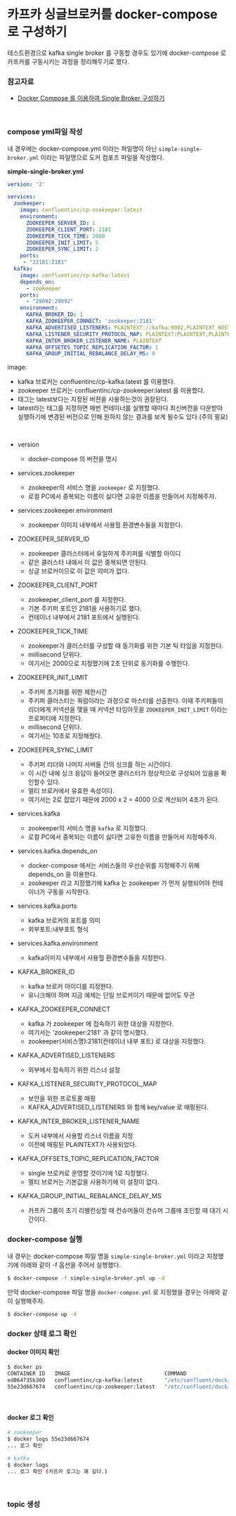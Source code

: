 # 카프카 싱글브로커를 docker-compose로 구성하기

테스트환경으로 kafka single broker 를 구동할 경우도 있기에 docker-compose 로 카프카를 구동시키는 과정을 정리해두기로 했다.<br>



### 참고자료

- [Docker Compose 를 이용하여 Single Broker 구성하기](https://devocean.sk.com/blog/techBoardDetail.do?ID=164007)

<br>



### compose yml파일 작성

내 경우에는 docker-compose.yml 이라는 파일명이 아닌 `simple-single-broker.yml` 이라는 파일명으로 도커 컴포즈 파일을 작성했다.<br>

**simple-single-broker.yml**

```yaml
version: '2'

services:
  zookeeper:
    image: confluentinc/cp-zookeeper:latest
    environment:
      ZOOKEEPER_SERVER_ID: 1
      ZOOKEEPER_CLIENT_PORT: 2181
      ZOOKEEPER_TICK_TIME: 2000
      ZOOKEEPER_INIT_LIMIT: 5
      ZOOKEEPER_SYNC_LIMIT: 2
    ports:
     - "22181:2181"
  kafka:
    image: confluentinc/cp-kafka:latest
    depends_on:
      - zookeeper
    ports:
      - "29092:29092"
    environment:
      KAFKA_BROKER_ID: 1
      KAFKA_ZOOKEEPER_CONNECT: 'zookeeper:2181'
      KAFKA_ADVERTISED_LISTENERS: PLAINTEXT://kafka:9092,PLAINTEXT_HOST://localhost:29092
      KAFKA_LISTENER_SECURITY_PROTOCOL_MAP: PLAINTEXT:PLAINTEXT,PLAINTEXT_HOST:PLAINTEXT
      KAFKA_INTER_BROKER_LISTENER_NAME: PLAINTEXT
      KAFKA_OFFSETES_TOPIC_REPLICATION_FACTOR: 1
      KAFKA_GROUP_INITIAL_REBALANCE_DELAY_MS: 0
```



image:

- kafka 브로커는 confluentinc/cp-kafka:latest 를 이용했다.
- zookeeper 브로커는 confluentinc/cp-zookeeper:latest 를 이용했다.
- 태그는 latest보다는 지정된 버젼을 사용하는것이 권장된다.
- latest라는 태그를 지정하면 매번 컨테이너를 실행할 때마다 최신버전을 다운받아 실행하기에 변경된 버전으로 인해 원하지 않는 결과를 보게 될수도 있다.(주의 필요)

<br>



- version
  - docker-compose 의 버전을 명시

- services.zookeeper
  - zookeeper의 서비스 명을 `zookeeper` 로 지정했다.
  - 로컬 PC에서 중복되는 이름이 싫다면 고유한 이름을 만들어서 지정해주자.
- services:zookeeper.environment
  - zookeeper 이미지 내부에서 사용헐 환경변수들을 지정한다.
- ZOOKEEPER_SERVER_ID
  - zookeeper 클러스터에서 유일하게 주키퍼를 식별할 아이디
  - 같은 클러스터 내에서 이 값은 중복되면 안된다.
  - 싱글 브로커이므로 이 값은 의미가 없다.

- ZOOKEEPER_CLIENT_PORT
  - zookeeper_client_port 를 지정한다.
  - 기본 주키퍼 포트인 2181을 사용하기로 했다.
  - 컨테이너 내부에서 2181 포트에서 실행된다.
- ZOOKEEPER_TICK_TIME
  - zookeeper가 클러스터를 구성할 때 동기화를 위한 기본 틱 타임을 지정한다.
  - millisecond 단위다.
  - 여기서는 2000으로 지정했기에 2초 단위로 동기화를 수행한다.
- ZOOKEEPER_INIT_LIMIT
  - 주키퍼 초기화를 위한 제한시간
  - 주키퍼 클러스터는 쿼럼이라는 과정으로 마스터를 선출한다. 이때 주키퍼들이 리더에게 커넥션을 맺을 때 커넥션 타임아웃을 `ZOOKEEPER_INIT_LIMIT` 이라는 프로퍼티에 지정한다.
  - millisecond 단위다.
  - 여기서는 10초로 지정해줬다.
- ZOOKEEPER_SYNC_LIMIT
  - 주키퍼 리더와 나머지 서버들 간의 싱크를 하는 시간이다.
  - 이 시간 내에 싱크 응답이 들어오면 클러스터가 정상적으로 구성되어 있음을 확인할수 있다.
  - 멀티 브로커에서 유효한 속성이다.
  - 여기서는 2로 잡았기 때문에 2000 x 2 = 4000 으로 계산되어 4초가 된다.



- services.kafka
  - zookeeper의 서비스 명을 `kafka` 로 지정했다.
  - 로컬 PC에서 중복되는 이름이 싫다면 고유한 이름을 만들어서 지정해주자.
- services.kafka.depends_on
  - docker-compose 에서는 서비스들의 우선순위를 지정해주기 위해 depends_on 을 이용한다.
  - zookeeper 라고 지정했기에 kafka 는 zookeeper 가 먼저 실행되어야 컨테이너가 구동을 시작한다.
- services.kafka.ports
  - kafka 브로커의 포트를 의미
  - 외부포트:내부포트 형식
- services.kafka.environment
  - kafka이미지 내부에서 사용헐 환경변수들을 지정한다.

- KAFKA_BROKER_ID
  - kafka 브로커 아이디를 지정한다.
  - 유니크해야 하며 지금 예제는 단일 브로커이기 때문에 없어도 무관
- KAFKA_ZOOKEEPER_CONNECT
  - kafka 가 zookeeper 에 접속하기 위한 대상을 지정한다.
  - 여기서는 'zookeeper:2181' 과 같이 명시했다.
  - zookeeper(서비스명):2181(컨테이너 내부 포트) 로 대상을 지정했다.
- KAFKA_ADVERTISED_LISTENERS
  - 외부에서 접속하기 위한 리스너 설정
- KAFKA_LISTENER_SECURITY_PROTOCOL_MAP
  - 보안을 위한 프로토콜 매핑
  - KAFKA_ADVERTISED_LISTENERS 와 함께 key/value 로 매핑된다.
- KAFKA_INTER_BROKER_LISTENER_NAME
  - 도커 내부에서 사용할 리스너 이름을 지정
  - 이전에 매핑된 PLAINTEXT가 사용되었다.
- KAFKA_OFFSETS_TOPIC_REPLICATION_FACTOR
  - single 브로커로 운영할 것이기에 1로 지정했다.
  - 멀티 브로커는 기본값을 사용하기에 이 설정이 없다.
- KAFKA_GROUP_INITIAL_REBALANCE_DELAY_MS
  - 카프카 그룹이 초기 리밸런싱할 때 컨슈머들이 컨슈머 그룹에 조인할 때 대기 시간이다.



### docker-compose 실행

내 경우는 docker-compose 파일 명을  `simple-single-broker.yml` 이라고 지정했기에 아래와 같이 -f 옵션을 주어서 실행했다.

```bash
$ docker-compose -f simple-single-broker.yml up -d
```



만약 docker-compose 파일 명을 `docker-compse.yml` 로 지정했을 경우는 아래와 같이 실행해주자.

```bash
$ docker-compose up -d
```



### docker 상태 로그 확인

#### docker 이미지 확인

```bash
$ docker ps
CONTAINER ID   IMAGE                              COMMAND                  CREATED          STATUS          PORTS                                         NAMES
ed064735b300   confluentinc/cp-kafka:latest       "/etc/confluent/dock…"   34 minutes ago   Up 34 minutes   9092/tcp, 0.0.0.0:29092->29092/tcp            simple-single-broker-kafka-1
55e23d667674   confluentinc/cp-zookeeper:latest   "/etc/confluent/dock…"   34 minutes ago   Up 34 minutes   2888/tcp, 3888/tcp, 0.0.0.0:22181->2181/tcp   simple-single-broker-zookeeper-1
```

<br>



#### docker 로그 확인

```bash
# zookeeper
$ docker logs 55e23d667674
... 로그 확인

# kafka 
$ docker logs
... 로그 확인 (카프카 로그는 꽤 길다.)

```

<br>



### topic 생성





















